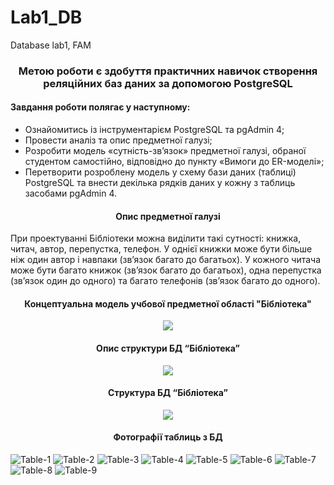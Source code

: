 # Lab1_DB
Database lab1, FAM


<h3 align="center">Метою роботи є здобуття практичних навичок створення реляційних баз даних за допомогою PostgreSQL</h3>

<h4>Завдання роботи полягає у наступному:</h4>
<ul>
<li>Ознайомитись із інструментарієм PostgreSQL та pgAdmin 4;</li>
<li>Провести аналіз та опис предметної галузі;</li>
<li>Розробити модель «сутність-зв’язок» предметної галузі, обраної студентом самостійно, відповідно до пункту «Вимоги до ER-моделі»;</li>
<li>Перетворити розроблену модель у схему бази даних (таблиці) PostgreSQL та внести декілька рядків даних у кожну з таблиць засобами pgAdmin 4.</li>
  </ul>

<h4 align="center">Опис предметної галузі</h4>
При проектуванні Бібліотеки можна виділити такі сутності: книжка, читач, автор, перепустка, телефон. У однієї книжки може бути більше ніж один автор і навпаки (зв’язок багато до багатьох). У кожного читача може бути багато книжок (зв’язок багато до багатьох), одна перепустка (зв’язок один до одного) та багато телефонів (зв’язок багато до одного).

<h4 align="center">Концептуальна модель учбової предметної області "Бібліотека"</h4>
<p align="center">
<img src=images/er_scheme.png/>
</p>
<h4 align="center">Опис структури БД “Бібліотека”</h4>

<p align="center">
<img src=images/info.png/>
</p>
<h4 align="center">Структура БД “Бібліотека”</h4>
<p align="center">
<img src=images/tables.png/>
</p>

<h4 align="center">Фотографії таблиць з БД</h4>

![Table-1](images/1.png)
![Table-2](images/2.png)
![Table-3](images/3.png)
![Table-4](images/4.png)
![Table-5](images/5.png)
![Table-6](images/6.png)
![Table-7](images/7.png)
![Table-8](images/8.png)
![Table-9](images/9.png)
